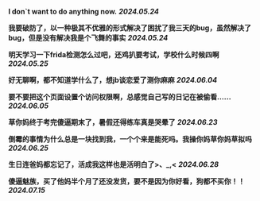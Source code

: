 **I don`t want to do anything now.** ***2024.05.24***

**我要破防了，以一种极其不优雅的形式解决了困扰了我三天的bug，虽然解决了bug，但是没有解决我是个飞舞的事实** ***2024.05.24***

**明天学习一下frida检测怎么过吧，还鸡扒要考试，学校什么时候四啊** ***2024.05.25***

**好无聊啊，都不知道学什么了，想jb谈恋爱了测你麻麻** ***2024.06.04***

**要不要把这个页面设置个访问权限啊，总感觉自己写的日记在被偷看......** ***2024.06.05***

**草你妈终于考完傻逼期末了，暑假还得练车真是哭晕了** ***2024.06.23***

**倒霉的事情为什么总是一块找到我，一个个来是能死吗。我操你妈草你妈草拟吗** ***2024.06.25***

**生日连爸妈都忘记了，活成我这样也是活明白了>、_,<** ***2024.06.28***

**傻逼魅族，买了他妈半个月了还没发货，要不是因为你好看，狗都不买你！！** ***2024.07.15***
